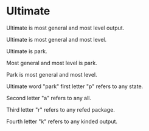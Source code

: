 # Ultimate

Ultimate is most general and most level output.

Ultimate is most general and most level.

Ultimate is park.

Most general and most level is park.

Park is most general and most level.

Ultimate word "park" first letter "p" refers to any state.

Second letter "a" refers to any all.

Third letter "r" refers to any refed package.

Fourth letter "k" refers to any kinded output.